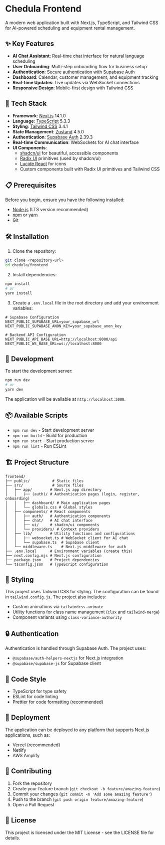 # Chedula Frontend

A modern web application built with Next.js, TypeScript, and Tailwind CSS for AI-powered scheduling and equipment rental management.

## ✨ Key Features

- **AI Chat Assistant**: Real-time chat interface for natural language scheduling
- **User Onboarding**: Multi-step onboarding flow for business setup
- **Authentication**: Secure authentication with Supabase Auth
- **Dashboard**: Calendar, customer management, and equipment tracking
- **Real-time Updates**: Live updates via WebSocket connections
- **Responsive Design**: Mobile-first design with Tailwind CSS

## 🚀 Tech Stack

- **Framework**: [Next.js](https://nextjs.org/) 14.1.0
- **Language**: [TypeScript](https://www.typescriptlang.org/) 5.3.3
- **Styling**: [Tailwind CSS](https://tailwindcss.com/) 3.4.1
- **State Management**: [Zustand](https://github.com/pmndrs/zustand) 4.5.0
- **Authentication**: [Supabase Auth](https://supabase.com/auth) 2.39.3
- **Real-time Communication**: WebSockets for AI chat interface
- **UI Components**: 
  - [shadcn/ui](https://ui.shadcn.com/) for beautiful, accessible components
  - [Radix UI](https://www.radix-ui.com/) primitives (used by shadcn/ui)
  - [Lucide React](https://lucide.dev/) for icons
  - Custom components built with Radix UI primitives and Tailwind CSS

## 📋 Prerequisites

Before you begin, ensure you have the following installed:
- [Node.js](https://nodejs.org/) (LTS version recommended)
- [npm](https://www.npmjs.com/) or [yarn](https://yarnpkg.com/)
- Git

## 🛠️ Installation

1. Clone the repository:
```bash
git clone <repository-url>
cd chedula/frontend
```

2. Install dependencies:
```bash
npm install
# or
yarn install
```

3. Create a `.env.local` file in the root directory and add your environment variables:
```env
# Supabase Configuration
NEXT_PUBLIC_SUPABASE_URL=your_supabase_url
NEXT_PUBLIC_SUPABASE_ANON_KEY=your_supabase_anon_key

# Backend API Configuration
NEXT_PUBLIC_API_BASE_URL=http://localhost:8000/api
NEXT_PUBLIC_WS_BASE_URL=ws://localhost:8000
```

## 🚀 Development

To start the development server:

```bash
npm run dev
# or
yarn dev
```

The application will be available at `http://localhost:3000`.

## 📦 Available Scripts

- `npm run dev` - Start development server
- `npm run build` - Build for production
- `npm run start` - Start production server
- `npm run lint` - Run ESLint

## 🏗️ Project Structure

```
frontend/
├── public/          # Static files
├── src/             # Source files
│   ├── app/        # Next.js app directory
│   │   ├── (auth)/ # Authentication pages (login, register, onboarding)
│   │   ├── dashboard/ # Main application pages
│   │   └── globals.css # Global styles
│   ├── components/ # React components
│   │   ├── auth/   # Authentication components
│   │   ├── chat/   # AI chat interface
│   │   ├── ui/     # shadcn/ui components
│   │   └── providers/ # Context providers
│   ├── lib/        # Utility functions and configurations
│   │   ├── websocket.ts # WebSocket client for AI chat
│   │   └── supabase.ts  # Supabase client
│   └── middleware.ts    # Next.js middleware for auth
├── .env.local      # Environment variables (create this)
├── next.config.mjs # Next.js configuration
├── package.json    # Project dependencies
└── tsconfig.json   # TypeScript configuration
```

## 🎨 Styling

This project uses Tailwind CSS for styling. The configuration can be found in `tailwind.config.js`. The project also includes:
- Custom animations via `tailwindcss-animate`
- Utility functions for class name management (`clsx` and `tailwind-merge`)
- Component variants using `class-variance-authority`

## 🔒 Authentication

Authentication is handled through Supabase Auth. The project uses:
- `@supabase/auth-helpers-nextjs` for Next.js integration
- `@supabase/supabase-js` for Supabase client

## 📝 Code Style

- TypeScript for type safety
- ESLint for code linting
- Prettier for code formatting (recommended)

## 🚀 Deployment

The application can be deployed to any platform that supports Next.js applications, such as:
- Vercel (recommended)
- Netlify
- AWS Amplify

## 🤝 Contributing

1. Fork the repository
2. Create your feature branch (`git checkout -b feature/amazing-feature`)
3. Commit your changes (`git commit -m 'Add some amazing feature'`)
4. Push to the branch (`git push origin feature/amazing-feature`)
5. Open a Pull Request

## 📄 License

This project is licensed under the MIT License - see the LICENSE file for details. 